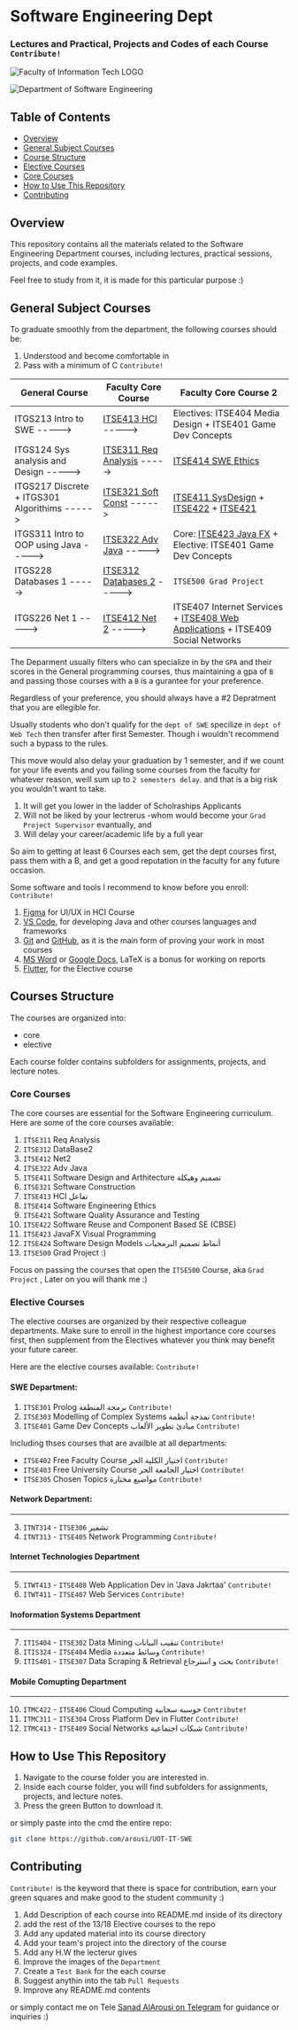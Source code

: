 # Software Engineering Dept
### Lectures and Practical, Projects and Codes of each Course `Contribute!`

![Faculty of Information Tech LOGO](/Assets/img/Faculty_logo_transp.png)

![Department of Software Engineering](/Assets/img/SWE_Dept_logo_transp.png) 

## Table of Contents
- [Overview](#overview)
- [General Subject Courses](#general-subject-courses)
- [Course Structure](#courses-structure)
- [Elective Courses](#elective-courses)
- [Core Courses](#core-courses)
- [How to Use This Repository](#how-to-use-this-repository)
- [Contributing](#contributing)

## Overview
This repository contains all the materials related to the Software Engineering Department courses, including lectures, practical sessions, projects, and code examples.

Feel free to study from it, it is made for this particular purpose :)

## General Subject Courses
To graduate smoothly from the department, the following courses should be:

1. Understood and become comfortable in
2. Pass with a minimum of C
`Contribute!`

| General Course                                 | Faculty Core Course                 | Faculty Core Course 2
| ---------------------------------------------- | ---------------------------- | --------------------
| ITGS213 Intro to SWE ----->                     | [ITSE413 HCI](https://github.com/arousi/UOT-IT-SWE/tree/main/ITSE413_HCI_%D8%AA%D9%81%D8%A7%D8%B9%D9%84) ----->              | Electives: ITSE404 Media Design + ITSE401 Game Dev Concepts
| ITGS124 Sys analysis and Design ----->          | [ITSE311 Req Analysis](https://github.com/arousi/UOT-IT-SWE/tree/main/ITSE311_Req_Analy) ----->     | [ITSE414 SWE Ethics](https://github.com/arousi/UOT-IT-SWE/tree/main/ITSE414%20%D8%A3%D8%AE%D9%84%D8%A7%D9%82%D9%8A%D8%A7%D8%AA)
| ITGS217 Discrete + ITGS301 Algorithims ----->     | [ITSE321 Soft Const](https://github.com/arousi/UOT-IT-SWE/tree/main/ITSE321_Soft_Const) ----->      | [ITSE411 SysDesign](https://github.com/arousi/UOT-IT-SWE/tree/main/ITSE411%20%D8%AA%D8%B5%D9%85%D9%8A%D9%85%20%D9%88%D9%87%D9%8A%D9%83%D9%84%D8%A9) + [ITSE422](https://github.com/arousi/UOT-IT-SWE/tree/main/ITSE422%20Re%20use) + [ITSE421](https://github.com/arousi/UOT-IT-SWE/tree/main/ITSE421%20%D8%AC%D9%88%D8%AF%D8%A9)
| ITGS311 Intro to OOP using Java ----->           | [ITSE322 Adv Java](https://github.com/arousi/UOT-IT-SWE/tree/main/ITSE322_Adv_Java) ----->         | Core: [ITSE423 Java FX](https://github.com/arousi/UOT-IT-SWE/tree/main/ITSE423_Java_FX) + Elective: ITSE401 Game Dev Concepts
| ITGS228 Databases 1 ----->                        | [ITSE312 Databases 2](https://github.com/arousi/UOT-IT-SWE/tree/main/ITSE312_DataBase2) ----->      | `ITSE500 Grad Project` 
| ITGS226 Net 1 ----->                            | [ITSE412 Net 2](https://github.com/arousi/UOT-IT-SWE/tree/main/ITSE412_Net2) ----->            | ITSE407 Internet Services + [ITSE408 Web Applications](https://github.com/arousi/UOT-IT-SWE/tree/main/Elective/Web%20Tech/ITWT413%20-%20ITSE408%20Web%20Application%20Dev) + ITSE409 Social Networks



The Deparment usually filters who can specialize in by the `GPA` and their scores in the General programming courses, thus maintaining a gpa of `B` and passing those courses with a `B` is a gurantee for your preference.

Regardless of your preference, you should always have a #2 Depratment that you are ellegible for.

Usually students who don't qualify for the `dept of SWE` specilize in `dept of Web Tech` then transfer after first Semester. Though i wouldn't recommend such a bypass to the rules.

This move would also delay your graduation by 1 semester, and if we count for your life events and you failing some courses from the faculty for whatever reason, weill sum up to `2 semesters delay`. and that is a big risk you wouldn't want to take.
1. It will get you lower in the ladder of Scholraships Applicants
2. Will not be liked by your lectrerus -whom would become your `Grad Project Supervisor` evantually, and
3. Will delay your career/academic life by a full year

So aim to getting at least 6 Courses each sem, get the dept courses first, pass them with a B, and get a good reputation in the faculty for any future occasion.

Some software and tools I recommend to know before you enroll: `Contribute!`
1. [Figma](https://www.figma.com/) for UI/UX in HCI Course
2. [VS Code](https://code.visualstudio.com/), for developing Java and other courses languages and frameworks
3. [Git](https://git-scm.com/) and [GitHub](https://github.com/), as it is the main form of proving your work in most courses
4. [MS Word](https://www.microsoft.com/en-us/microsoft-365/word) or [Google Docs](https://www.google.com/docs/about/), LaTeX is a bonus for working on reports
5. [Flutter](https://flutter.dev/), for the Elective course

## Courses Structure
The courses are organized into:
- core
- elective 

Each course folder contains subfolders for assignments, projects, and lecture notes.

### Core Courses
The core courses are essential for the Software Engineering curriculum. Here are some of the core courses available:
1. `ITSE311` Req Analysis
2. `ITSE312` DataBase2
3. `ITSE412` Net2
4. `ITSE322` Adv Java
5. `ITSE411` Software Design and Arthitecture تصميم وهيكلة
6. `ITSE321` Software Construction
7. `ITSE413` HCI تفاعل
8. `ITSE414` Software Engineering Ethics
9. `ITSE421` Software Quality Assurance and Testing
10. `ITSE422` Software Reuse and Component Based SE (CBSE)
11. `ITSE423` JavaFX Visual Programming
12. `ITSE424` Software Design Models أنماط تصميم البرمجيات
13. `ITSE500` Grad Project :)

Focus on passing the courses that open the `ITSE500` Course, aka `Grad Project` , Later on you will thank me :)

### Elective Courses
The elective courses are organized by their respective colleague departments. Make sure to enroll in the highest importance core courses first, then supplement from the Electives whatever you think may benefit your future career.

 Here are the elective courses available:
`Contribute!`
#### SWE Department:
1. `ITSE301` Prolog برمجة المنطقة `Contribute!`
2. `ITSE303` Modelling of Complex Systems نمذجة أنظمة `Contribute!`
3. `ITSE401` Game Dev Concepts مبادئ تطوير الألعاب `Contribute!`

Including thses courses that are availble at all departments:
- `ITSE402` Free Faculty Course اختيار الكلية الحر `Contribute!`
- `ITSE403` Free University Course اختيار الجامعة الحر `Contribute!`
- `ITSE305` Chosen Topics مواضيع مختارة  `Contribute!`
#### Network Department:
-------
3. `ITNT314` - `ITSE306` تشفير
4. `ITNT313` - `ITSE405` Network Programming `Contribute!`

#### Internet Technologies Department
------
5. `ITWT413` - `ITSE408` Web Application Dev in 'Java Jakrtaa' `Contribute!`
6. `ITWT411` - `ITSE407` Web Services  `Contribute!`

#### Inoformation Systems Department
------
7. `ITIS404` - `ITSE302` Data Mining تنقيب البيانات `Contribute!`
8. `ITIS324` - `ITSE404` Media وسائط متعددة `Contribute!`
9. `ITIS401` - `ITSE307` Data Scraping & Retrieval بحث و استرجاع `Contribute!`

#### Mobile Comupting Department
------
10. `ITMC422` - `ITSE406` Cloud Computing حوسبة سحابية `Contribute!`
11. `ITMC311` - `ITSE304` Cross Platform Dev in Flutter `Contribute!`
12. `ITMC413` - `ITSE409` Social Networks شبكات اجتماعية `Contribute!`


## How to Use This Repository
1. Navigate to the course folder you are interested in.
2. Inside each course folder, you will find subfolders for assignments, projects, and lecture notes.
3. Press the green Button to download it.

or simply paste into the cmd the entire repo:

```bash
git clone https://github.com/arousi/UOT-IT-SWE
```

## Contributing
`Contribute!` is the keyword that there is space for contribution, earn your green squares and make good to the student community :)
1. Add Description of each course into README.md inside of its directory
2. add the rest of the 13/18 Elective courses to the repo
2. Add any updated material into its course directory
3. Add your team's project into the directory of the course
4. Add any H.W the lecterur gives
4. Improve the images of the `Department`
5. Create a `Test Bank` for the each course
6. Suggest anythin into the tab `Pull Requests`
7. Improve any README.md contents

or simply contact me on Tele [Sanad AlArousi on Telegram](t.me/Libyachampion) for guidance or inquiries :)
